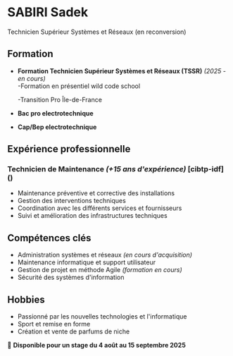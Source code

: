# **SABIRI Sadek**  
Technicien Supérieur Systèmes et Réseaux (en reconversion)  

## **Formation**  
- **Formation Technicien Supérieur Systèmes et Réseaux (TSSR)** *(2025 - en cours)*  
  -Formation en présentiel wild code school
  
  -Transition Pro Île-de-France  
- **Bac pro electrotechnique**
- **Cap/Bep electrotechnique** 

## **Expérience professionnelle**  
### **Technicien de Maintenance** *(+15 ans d'expérience)* [cibtp-idf] ()
- Maintenance préventive et corrective des installations  
- Gestion des interventions techniques  
- Coordination avec les différents services et fournisseurs  
- Suivi et amélioration des infrastructures techniques  

## **Compétences clés**  
- Administration systèmes et réseaux *(en cours d'acquisition)*  
- Maintenance informatique et support utilisateur  
- Gestion de projet en méthode Agile *(formation en cours)*  
- Sécurité des systèmes d'information  

## **Hobbies**  
- Passionné par les nouvelles technologies et l'informatique  
- Sport et remise en forme  
- Création et vente de parfums de niche  

📍 **Disponible pour un stage du 4 août au 15 septembre 2025**  

